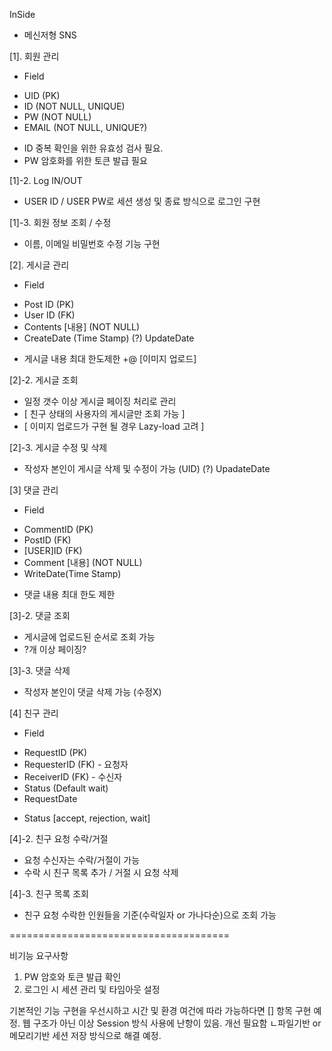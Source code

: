 InSide

- 메신저형 SNS

[1]. 회원 관리

- Field 
* UID (PK)
* ID (NOT NULL, UNIQUE)
* PW (NOT NULL)
* EMAIL (NOT NULL, UNIQUE?)

- ID 중복 확인을 위한 유효성 검사 필요.
- PW 암호화를 위한 토큰 발급 필요

[1]-2. Log IN/OUT

- USER ID / USER PW로 세션 생성 및 종료 방식으로 로그인 구현

[1]-3. 회원 정보 조회 / 수정

- 이름, 이메일 비밀번호 수정 기능 구현

[2]. 게시글 관리

- Field
* Post ID (PK)
* User ID (FK)
* Contents [내용] (NOT NULL)
* CreateDate (Time Stamp)
(?) UpdateDate

- 게시글 내용 최대 한도제한 +@ [이미지 업로드]

[2]-2. 게시글 조회

- 일정 갯수 이상 게시글 페이징 처리로 관리
- [ 친구 상태의 사용자의 게시글만 조회 가능 ]
- [ 이미지 업로드가 구현 될 경우 Lazy-load 고려 ]

[2]-3. 게시글 수정 및 삭제

- 작성자 본인이 게시글 삭제 및 수정이 가능 (UID)
(?) UpadateDate

[3] 댓글 관리

- Field
* CommentID (PK)
* PostID (FK)
* [USER]ID (FK)
* Comment [내용] (NOT NULL)
* WriteDate(Time Stamp)

- 댓글 내용 최대 한도 제한

[3]-2. 댓글 조회

- 게시글에 업로드된 순서로 조회 가능
- ?개 이상 페이징?

[3]-3. 댓글 삭제

- 작성자 본인이 댓글 삭제 가능 (수정X)

[4] 친구 관리
 
- Field
* RequestID (PK)
* RequesterID (FK) - 요청자
* ReceiverID (FK) - 수신자
* Status (Default wait)
* RequestDate

- Status [accept, rejection, wait]

[4]-2. 친구 요청 수락/거절

- 요청 수신자는 수락/거절이 가능
- 수락 시 친구 목록 추가 / 거절 시 요청 삭제

[4]-3. 친구 목록 조회

- 친구 요청 수락한 인원들을 기준(수락일자 or 가나다순)으로 조회 가능


======================================

비기능 요구사항

1. PW 암호와 토큰 발급 확인
2. 로그인 시 세션 관리 및 타임아웃 설정

기본적인 기능 구현을 우선시하고 시간 및 환경 여건에 따라 가능하다면 [] 항목 구현 예정.
웹 구조가 아닌 이상 Session 방식 사용에 난항이 있음. 개선 필요함
ㄴ파일기반 or 메모리기반 세션 저장 방식으로 해결 예정.

